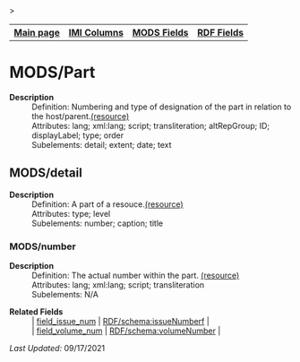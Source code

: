 <!DOCTYPE html>
<html>

<body>
<table style="width:100%">
  <tr>
    <th><a href="index.md">Main page</a></th>
	<th><a href="IMI.md">IMI Columns</a></th>
    <th><a href="MODS.md">MODS Fields</a></th>
    <th><a href="RDF.md">RDF Fields</a></th>
  </tr>>
</table>



<h1>MODS/Part</h1>
<dl>
  <dt><b>Description</b></dt>
  <dd>Definition: Numbering and type of designation of the part in relation to the host/parent.<a href="http://www.loc.gov/standards/mods/userguide/part.html#detail">(resource)</a></dd>
  <dd>Attributes:  lang; xml:lang; script; transliteration; altRepGroup; ID; displayLabel; type; order</dd>
  <dd>Subelements:  detail; extent; date; text</dd>
</dl>  
<h2>MODS/detail</h2>
<dl>
  <dt><b>Description</b></dt>
  <dd>Definition: A part of a resouce.<a href="http://www.loc.gov/standards/mods/userguide/part.html">(resource)</a></dd>
  <dd>Attributes:  type; level</dd>
  <dd>Subelements:  number; caption; title</dd>
</dl>
<h3>MODS/number</h3>
<dl>
  <dt><b>Description</b></dt>
  <dd>Definition: The actual number within the part.
<a href="http://www.loc.gov/standards/mods/userguide/part.html#number">(resource)</a></dd>
  <dd>Attributes:  lang; xml:lang; script; transliteration</dd>
  <dd>Subelements: N/A</dd>
 <dl>
	<dt><b>Related Fields</b></dt>
		 <dd>| <a href="field_issue_num.md">field_issue_num</a> | <a href="rdf.schema.issueNumber.md">RDF/schema:issueNumberf</a> | </dd>
		  <dd>| <a href="field_volume_num.md">field_volume_num</a> | <a href="rdf.schema.volumeNumber.md">RDF/schema:volumeNumber</a> | </dd>

</dl>
<p><i>Last Updated: </i>09/17/2021</p>
</body>
</html>